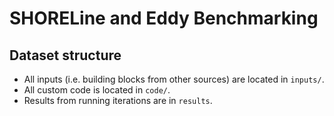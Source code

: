 # SHORELine and Eddy Benchmarking

## Dataset structure

- All inputs (i.e. building blocks from other sources) are located in
  `inputs/`.
- All custom code is located in `code/`.
- Results from running iterations are in `results`.
